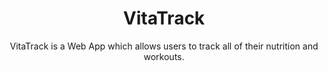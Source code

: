 <div align="center">
<h1>VitaTrack</h1>
<p>VitaTrack is a Web App which allows users to track all of their nutrition and workouts.</p>
</div>
<div>
